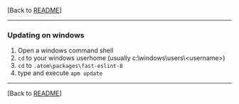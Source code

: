 [Back to [README](https://github.com/db-developer/fast-eslint-8#fast-eslint-8-package)]  
___

### Updating on windows

1. Open a windows command shell
2. `cd` to your windows userhome (usually c:\\windows\\users\\&lt;username&gt;)
3. `cd` to `.atom\packages\fast-eslint-8`
4. type and execute <code>apm update</code>

___  

[Back to [README](https://github.com/db-developer/fast-eslint-8#fast-eslint-8-package)]  
